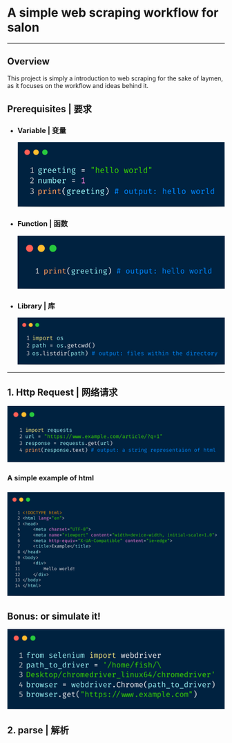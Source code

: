 # A simple web scraping workflow for salon

***

## Overview

This project is simply a introduction to web scraping for the sake of laymen, as it focuses on the workflow and ideas behind it.

## Prerequisites | 要求

- ### Variable | 变量

  ![](assets/variable.png)

- ### Function | 函数

  ![](assets/function.png)			

- ### Library | 库

  ![carbon (2)](assets/library.png)

***



## 1. Http Request | 网络请求

![httpreq](assets/httpreq.png)

### 	A simple example of html

### ![htmlex](assets//htmlex.png)

## Bonus: or simulate it!

![simul](assets/simul.png)

## 2. parse | 解析